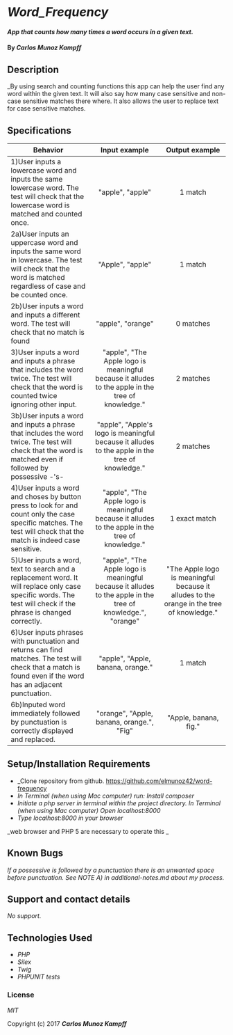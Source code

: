 # _Word_Frequency_

#### _App that counts how many times a word occurs in a given text._

#### By _**Carlos Munoz Kampff**_

## Description

_By using search and counting functions this app can help the user find any word within the given text. It will also say how many case sensitive and non-case sensitive matches there where. It also allows the user to replace text for case sensitive matches. 

## Specifications

| Behavior                                              |   Input example   |  Output example |
|-------------------------------------------------------|:-----------------:|:---------------:|
|1)User inputs a lowercase word and inputs the same lowercase word. The test will check that the lowercase word is matched and counted once. | "apple", "apple" | 1 match |
|2a)User inputs an uppercase word and inputs the same word in lowercase. The test will check that the word is matched regardless of case and be counted once. | "Apple", "apple" | 1 match|
|2b)User inputs a word and inputs a different word. The test will check that no match is found | "apple", "orange"| 0 matches |
3)User inputs a word and inputs a phrase that includes the word twice. The test will check that the word is counted twice ignoring other input.| "apple", "The Apple logo is meaningful because it alludes to the apple in the tree of knowledge." | 2 matches |
3b)User inputs a word and inputs a phrase that includes the word twice. The test will check that the word is matched even if followed by possessive -'s-| "apple", "Apple's logo is meaningful because it alludes to the apple in the tree of knowledge." | 2 matches |
4)User inputs a word and choses by button press to look for and count only the case specific matches. The test will check that the match is indeed case sensitive. | "apple", "The Apple logo is meaningful because it alludes to the apple in the tree of knowledge."| 1 exact match |
5)User inputs a word, text to search and a replacement word. It will replace only case specific words. The test will check if the phrase is changed correctly. | "apple", "The Apple logo is meaningful because it alludes to the apple in the tree of knowledge.", "orange" | "The Apple logo is meaningful because it alludes to the orange in the tree of knowledge."|
6)User inputs phrases with punctuation and returns can find matches. The test will check that a match is found even if the word has an adjacent punctuation. | "apple", "Apple, banana, orange."| 1 match |
6b)Inputed word immediately followed by punctuation is correctly displayed and replaced. | "orange", "Apple, banana, orange.", "Fig" | "Apple, banana, fig."|



## Setup/Installation Requirements


* _Clone repository from github. https://github.com/elmunoz42/word-frequency
* _In Terminal (when using Mac computer) run: Install composer_
* _Initiate a php server in terminal within the project directory._
  _In Terminal (when using Mac computer) Open localhost:8000_
* _Type localhost:8000 in your browser_

_web browser and PHP 5 are necessary to operate this _

## Known Bugs

_If a possessive is followed by a punctuation there is an unwanted space before punctuation. See NOTE A) in additional-notes.md about my process._

## Support and contact details

_No support._

## Technologies Used

* _PHP_
* _Silex_
* _Twig_
* _PHPUNIT tests_

### License

*MIT*

Copyright (c) 2017 **_Carlos Munoz Kampff_**
